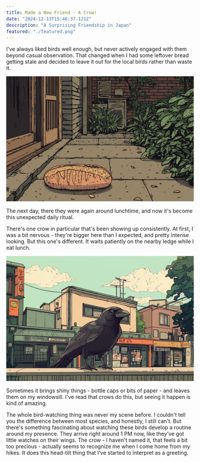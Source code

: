 ```yaml
---
title: Made a New Friend - A Crow!
date: "2024-12-13T15:46:37.121Z"
description: "A Surprising Friendship in Japan"
featured: "./featured.png"
---
```


I've always liked birds well enough, but never actively engaged with them beyond casual observation. That changed when I had some leftover bread getting stale and decided to leave it out for the local birds rather than waste it.

![Stale bread](./bread.png)

The next day, there they were again around lunchtime, and now it's become this unexpected daily ritual.

There's one crow in particular that's been showing up consistently. At first, I was a bit nervous - they're bigger here than I expected, and pretty intense looking. But this one's different. It waits patiently on the nearby ledge while I eat lunch.

![Black Crow](./crow.png)

Sometimes it brings shiny things - bottle caps or bits of paper - and leaves them on my windowsill. I've read that crows do this, but seeing it happen is kind of amazing.

The whole bird-watching thing was never my scene before. I couldn't tell you the difference between most species, and honestly, I still can't. But there's something fascinating about watching these birds develop a routine around my presence. They arrive right around 1 PM now, like they've got little watches on their wings. The crow - I haven't named it, that feels a bit too precious - actually seems to recognize me when I come home from my hikes. It does this head-tilt thing that I've started to interpret as a greeting.
